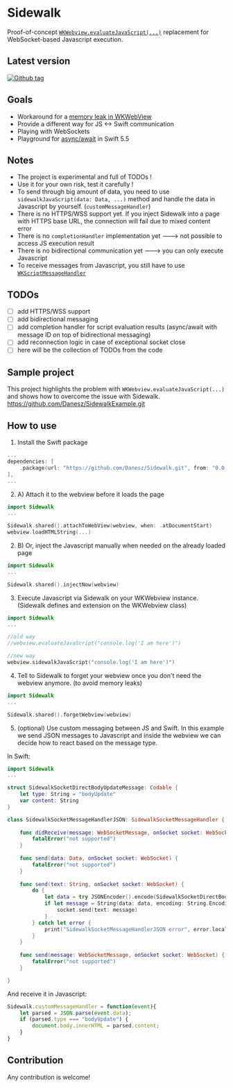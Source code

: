 # Sidewalk

Proof-of-concept  [`WKWebview.evaluateJavaScript(...)`](https://developer.apple.com/documentation/webkit/wkwebview/1415017-evaluatejavascript) replacement for WebSocket-based Javascript execution.


## Latest version
[![Github tag](https://badgen.net/github/tag/Danesz/Sidewalk)](https://github.com/Danesz/Sidewalk/tags/)

## Goals
- Workaround for a [memory leak in WKWebView](https://bugs.webkit.org/show_bug.cgi?id=215729)
- Provide a different way for JS <-> Swift communication
- Playing with WebSockets
- Playground for [async/await](https://docs.swift.org/swift-book/LanguageGuide/Concurrency.html) in Swift 5.5

## Notes
- The project is experimental and full of TODOs !
- Use it for your own risk, test it carefully !
- To send through big amount of data, you need to use `sidewalkJavaScript(data: Data, ...)` method and handle the data in Javascript by yourself. (`customMessageHandler`)
- There is no HTTPS/WSS support yet. If you inject Sidewalk into a page with HTTPS base URL, the connection will fail due to mixed content error
- There is no `completionHandler` implementation yet ---> not possible to access JS execution result
- There is no bidirectional communication yet ---> you can only execute Javascript
- To receive messages from Javascript, you still have to use [`WKScriptMessageHandler`](https://developer.apple.com/documentation/webkit/wkscriptmessagehandler)

## TODOs
- [ ] add HTTPS/WSS support
- [ ] add bidirectional messaging 
- [ ] add completion handler for script evaluation results (async/await with message ID on top of bidirectional messaging)
- [ ] add reconnection logic in case of exceptional socket close
- [ ] here will be the collection of TODOs from the code

## Sample project

This project highlights the problem with `WKWebview.evaluateJavaScript(...)` and shows how to overcome the issue with Sidewalk.
https://github.com/Danesz/SidewalkExample.git


## How to use

1. Install the Swift package
```swift
...
dependencies: [
    .package(url: "https://github.com/Danesz/Sidewalk.git", from: "0.0.2"),
],
...
```

2. A) Attach it to the webview before it loads the page
```swift
import Sidewalk
...

Sidewalk.shared().attachToWebView(webview, when: .atDocumentStart)
webview.loadHTMLString(...)
```

2. B) Or, inject the Javascript manually when needed on the already loaded page
```swift
import Sidewalk
...

Sidewalk.shared().injectNow(webview)
```

3. Execute Javascript via Sidewalk on your WKWebview instance. (Sidewalk defines and extension on the WKWebview class)
```swift
import Sidewalk
...

//old way
//webview.evaluateJavaScript("console.log('I am here')")

//new way
webview.sidewalkJavaScript("console.log('I am here')")
```

4. Tell to Sidewalk to forget your webview once you don't need the webview anymore. (to avoid memory leaks)

```swift
import Sidewalk
...

Sidewalk.shared().forgetWebview(webview)
```

5. (optional) Use custom messaging between JS and Swift.
In this example we send JSON messages to Javascript and inside the webview we can decide how to react based on the message type.

In Swift:
```swift
import Sidewalk
...

struct SidewalkSocketDirectBodyUpdateMessage: Codable {
    let type: String = "bodyUpdate"
    var content: String
}

class SidewalkSocketMessageHandlerJSON: SidewalkSocketMessageHandler {
        
    func didReceive(message: WebSocketMessage, onSocket socket: WebSocket) {
        fatalError("not supported")
    }
    
    func send(data: Data, onSocket socket: WebSocket) {
        fatalError("not supported")
    }
    
    func send(text: String, onSocket socket: WebSocket) {
        do {
            let data = try JSONEncoder().encode(SidewalkSocketDirectBodyUpdateMessage(content: text))
            if let message = String(data: data, encoding: String.Encoding.utf8) {
                socket.send(text: message)
            }
        } catch let error {
            print("SidewalkSocketMessageHandlerJSON error", error.localizedDescription)
        }
    }
    
    func send(message: WebSocketMessage, onSocket socket: WebSocket) {
        fatalError("not supported")
    }

}
```
And receive it in Javascript:
```javascript
Sidewalk.customMessageHandler = function(event){
    let parsed = JSON.parse(event.data);
    if (parsed.type === "bodyUpdate") {
        document.body.innerHTML = parsed.content;
    }
}
```
## Contribution
Any contribution is welcome!
